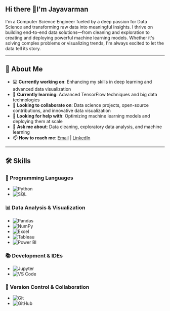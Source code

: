 ## Hi there 👋I'm Jayavarman


I'm a Computer Science Engineer fueled by a deep passion for Data Science and transforming raw data into meaningful insights. I thrive on building end-to-end data solutions—from cleaning and exploration to creating and deploying powerful machine learning models. Whether it's solving complex problems or visualizing trends, I'm always excited to let the data tell its story.

---

## 🚀 About Me
- 💻 **Currently working on**: Enhancing my skills in deep learning and advanced data visualization  
- 🌱 **Currently learning**: Advanced TensorFlow techniques and big data technologies  
- 👯 **Looking to collaborate on**: Data science projects, open-source contributions, and innovative data visualization  
- 🤔 **Looking for help with**: Optimizing machine learning models and deploying them at scale  
- 💬 **Ask me about**: Data cleaning, exploratory data analysis, and machine learning  
- 📫 **How to reach me**: [Email](mailto:jayavarman1207@gmail.com) | [LinkedIn](https://www.linkedin.com/in/jayavarman-r-400627246/)  

---

## 🛠️ Skills

### 🧠 Programming Languages
- ![Python](https://img.shields.io/badge/Python-3776AB?style=flat&logo=python&logoColor=white)
- ![SQL](https://img.shields.io/badge/SQL-336791?style=flat&logo=postgresql&logoColor=white)

### 📊 Data Analysis & Visualization
- ![Pandas](https://img.shields.io/badge/Pandas-150458?style=flat&logo=pandas&logoColor=white)
- ![NumPy](https://img.shields.io/badge/NumPy-013243?style=flat&logo=numpy&logoColor=white)
- ![Excel](https://img.shields.io/badge/Excel-217346?style=flat&logo=microsoft-excel&logoColor=white)
- ![Tableau](https://img.shields.io/badge/Tableau-E97627?style=flat&logo=tableau&logoColor=white)
- ![Power BI](https://img.shields.io/badge/PowerBI-F2C811?style=flat&logo=powerbi&logoColor=black)

### 📚 Development & IDEs
- ![Jupyter](https://img.shields.io/badge/Jupyter-F37626?style=flat&logo=jupyter&logoColor=white)
- ![VS Code](https://img.shields.io/badge/VS%20Code-007ACC?style=flat&logo=visual-studio-code&logoColor=white)

### 🔧 Version Control & Collaboration
- ![Git](https://img.shields.io/badge/Git-F05032?style=flat&logo=git&logoColor=white)
- ![GitHub](https://img.shields.io/badge/GitHub-181717?style=flat&logo=github&logoColor=white)



